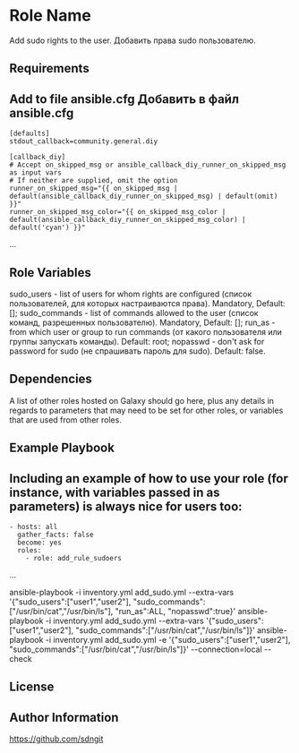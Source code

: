 Role Name
=========

Add sudo rights to the user.
Добавить права sudo пользователю.

Requirements
------------

Add to file ansible.cfg
Добавить в файл ansible.cfg
---
    [defaults]
    stdout_callback=community.general.diy

    [callback_diy]
    # Accept on_skipped_msg or ansible_callback_diy_runner_on_skipped_msg as input vars
    # If neither are supplied, omit the option
    runner_on_skipped_msg="{{ on_skipped_msg | default(ansible_callback_diy_runner_on_skipped_msg) | default(omit) }}"
    runner_on_skipped_msg_color="{{ on_skipped_msg_color | default(ansible_callback_diy_runner_on_skipped_msg_color) | default('cyan') }}"
...

Role Variables
--------------

sudo_users    - list of users for whom rights are configured (список пользователей, для которых настраиваются права). Mandatory, Default: [];
sudo_commands - list of commands allowed to the user (список команд, разрешенных пользователю). Mandatory, Default: [];
run_as        - from which user or group to run commands (от какого пользователя или группы запускать команды). Default: root;
nopasswd      - don't ask for password for sudo (не спрашивать пароль для sudo). Default: false.

Dependencies
------------

A list of other roles hosted on Galaxy should go here, plus any details in regards to parameters that may need to be set for other roles, or variables that are used from other roles.

Example Playbook
----------------

Including an example of how to use your role (for instance, with variables passed in as parameters) is always nice for users too:
---
    - hosts: all
      gather_facts: false
      become: yes
      roles:
        - role: add_rule_sudoers
...

ansible-playbook -i inventory.yml add_sudo.yml --extra-vars '{"sudo_users":["user1","user2"], "sudo_commands":["/usr/bin/cat","/usr/bin/ls"], "run_as":ALL, "nopasswd":true}'
ansible-playbook -i inventory.yml add_sudo.yml --extra-vars '{"sudo_users":["user1","user2"], "sudo_commands":["/usr/bin/cat","/usr/bin/ls"]}'
ansible-playbook -i inventory.yml add_sudo.yml -e '{"sudo_users":["user1","user2"], "sudo_commands":["/usr/bin/cat","/usr/bin/ls"]}' --connection=local --check

License
-------



Author Information
------------------

https://github.com/sdngit
